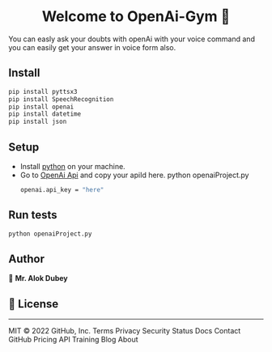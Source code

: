 <h1 align="center">Welcome to OpenAi-Gym 👋</h1>
<p>
You can easly ask your doubts with openAi with your voice command and you can easily get your answer in voice form also.
</p>

## Install

```sh
pip install pyttsx3
pip install SpeechRecognition
pip install openai
pip install datetime
pip install json
```

## Setup
<ul>
  <li>Install <a href="https://www.python.org/downloads/" target="_black">python</a> on your machine.</li>
  <li>Go to <a href="https://beta.openai.com/account/api-keys" target="_black">OpenAi Api</a> and copy your apiId here.
python openaiProject.py

```sh
openai.api_key = "here"
```
    
  </li>
</ul>

## Run tests

```sh
python openaiProject.py
```

## Author
👤 **Mr. Alok Dubey**

## 📝 License
***
MIT
© 2022 GitHub, Inc.
Terms
Privacy
Security
Status
Docs
Contact GitHub
Pricing
API
Training
Blog
About
